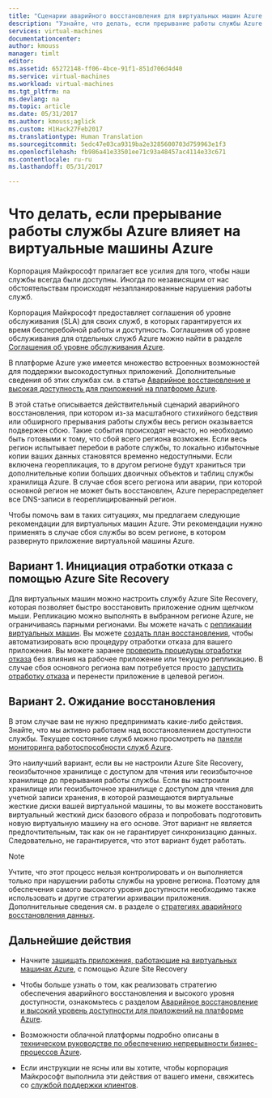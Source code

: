 ```yaml
---
title: "Сценарии аварийного восстановления для виртуальных машин Azure | Документация Майкрософт"
description: "Узнайте, что делать, если прерывание работы службы Azure влияет на виртуальные машины Azure."
services: virtual-machines
documentationcenter: 
author: kmouss
manager: timlt
editor: 
ms.assetid: 65272148-ff06-4bce-91f1-851d706d4d40
ms.service: virtual-machines
ms.workload: virtual-machines
ms.tgt_pltfrm: na
ms.devlang: na
ms.topic: article
ms.date: 05/31/2017
ms.author: kmouss;aglick
ms.custom: H1Hack27Feb2017
ms.translationtype: Human Translation
ms.sourcegitcommit: 5edc47e03ca9319ba2e3285600703d759963e1f3
ms.openlocfilehash: fb986a41e33501ee71c93a48457ac4114e33c671
ms.contentlocale: ru-ru
ms.lasthandoff: 05/31/2017

---
```

# <a name="what-to-do-in-the-event-that-an-azure-service-disruption-impacts-azure-vms"></a>Что делать, если прерывание работы службы Azure влияет на виртуальные машины Azure
Корпорация Майкрософт прилагает все усилия для того, чтобы наши службы всегда были доступны. Иногда по независящим от нас обстоятельствам происходят незапланированные нарушения работы служб.

Корпорация Майкрософт предоставляет соглашения об уровне обслуживания (SLA) для своих служб, в которых гарантируется их время бесперебойной работы и доступность. Соглашения об уровне обслуживания для отдельных служб Azure можно найти в разделе [Соглашения об уровне обслуживания Azure](https://azure.microsoft.com/support/legal/sla/).

В платформе Azure уже имеется множество встроенных возможностей для поддержки высокодоступных приложений. Дополнительные сведения об этих службах см. в статье [Аварийное восстановление и высокая доступность для приложений на платформе Azure](../resiliency/resiliency-disaster-recovery-high-availability-azure-applications.md).

В этой статье описывается действительный сценарий аварийного восстановления, при котором из-за масштабного стихийного бедствия или обширного прерывания работы службы весь регион оказывается подвержен сбою. Такие события происходят нечасто, но необходимо быть готовыми к тому, что сбой всего региона возможен. Если весь регион испытывает перебои в работе службы, то локально избыточные копии ваших данных становятся временно недоступными. Если включена георепликация, то в другом регионе будут храниться три дополнительные копии больших двоичных объектов и таблиц службы хранилища Azure. В случае сбоя всего региона или аварии, при которой основной регион не может быть восстановлен, Azure перераспределяет все DNS-записи в геореплицированный регион.

Чтобы помочь вам в таких ситуациях, мы предлагаем следующие рекомендации для виртуальных машин Azure. Эти рекомендации нужно применять в случае сбоя службы во всем регионе, в котором развернуто приложение виртуальной машины Azure.

## <a name="option-1-initiate-a-failover-by-using-azure-site-recovery"></a>Вариант 1. Инициация отработки отказа с помощью Azure Site Recovery
Для виртуальных машин можно настроить службу Azure Site Recovery, которая позволяет быстро восстановить приложение одним щелчком мыши. Репликацию можно выполнять в выбранном регионе Azure, не ограничиваясь парными регионами. Вы можете начать с [репликации виртуальных машин](https://aka.ms/a2a-getting-started). Вы можете [создать план восстановления](../site-recovery/site-recovery-create-recovery-plans.md), чтобы автоматизировать всю процедуру отработки отказа для вашего приложения. Вы можете заранее [проверить процедуры отработки отказа](../site-recovery/site-recovery-test-failover-to-azure.md) без влияния на рабочее приложение или текущую репликацию. В случае сбоя основного региона вам потребуется просто [запустить отработку отказа](../site-recovery/site-recovery-failover.md) и перенести приложение в целевой регион.


## <a name="option-2-wait-for-recovery"></a>Вариант 2. Ожидание восстановления
В этом случае вам не нужно предпринимать какие-либо действия. Знайте, что мы активно работаем над восстановлением доступности службы. Текущее состояние служб можно просмотреть на [панели мониторинга работоспособности служб Azure](https://azure.microsoft.com/status/).

Это наилучший вариант, если вы не настроили Azure Site Recovery, геоизбыточное хранилище с доступом для чтения или геоизбыточное хранилище до прерывания работы службы. Если вы настроили хранилище или геоизбыточное хранилище с доступом для чтения для учетной записи хранения, в которой размещаются виртуальные жесткие диски вашей виртуальной машины, то вы можете восстановить виртуальный жесткий диск базового образа и попробовать подготовить новую виртуальную машину на его основе. Этот вариант не является предпочтительным, так как он не гарантирует синхронизацию данных. Следовательно, не гарантируется, что этот вариант будет работать.


> [!NOTE]
> Учтите, что этот процесс нельзя контролировать и он выполняется только при нарушении работы службы на уровне региона. Поэтому для обеспечения самого высокого уровня доступности необходимо также использовать и другие стратегии архивации приложения. Дополнительные сведения см. в разделе о [стратегиях аварийного восстановления данных](https://docs.microsoft.com/azure/architecture/resiliency/disaster-recovery-azure-applications#data-strategies-for-disaster-recovery).
>
>

## <a name="next-steps"></a>Дальнейшие действия

- Начните [защищать приложения, работающие на виртуальных машинах Azure](https://aka.ms/a2a-getting-started), с помощью Azure Site Recovery

- Чтобы больше узнать о том, как реализовать стратегию обеспечения аварийного восстановления и высокого уровня доступности, ознакомьтесь с разделом [Аварийное восстановление и высокий уровень доступности для приложений на платформе Azure](../resiliency/resiliency-disaster-recovery-high-availability-azure-applications.md).

- Возможности облачной платформы подробно описаны в [техническом руководстве по обеспечению непрерывности бизнес-процессов Azure](../resiliency/resiliency-technical-guidance.md).


- Если инструкции не ясны или вы хотите, чтобы корпорация Майкрософт выполнила эти действия от вашего имени, свяжитесь со [службой поддержки клиентов](https://portal.azure.com/#blade/Microsoft_Azure_Support/HelpAndSupportBlade).

